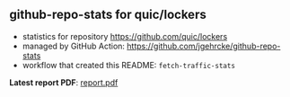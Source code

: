 ## github-repo-stats for quic/lockers

- statistics for repository https://github.com/quic/lockers
- managed by GitHub Action: https://github.com/jgehrcke/github-repo-stats
- workflow that created this README: `fetch-traffic-stats`

**Latest report PDF**: [report.pdf](https://github.com/njjetha/System-Design/raw/github-repo-stats/quic/lockers/latest-report/report.pdf)

